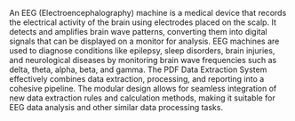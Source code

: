 An EEG (Electroencephalography) machine is a medical device that records the electrical activity of the brain using electrodes placed on the scalp. It detects and amplifies brain wave patterns, converting them into digital signals that can be displayed on a monitor for analysis. EEG machines are used to diagnose conditions like epilepsy, sleep disorders, brain injuries, and neurological diseases by monitoring brain wave frequencies such as delta, theta, alpha, beta, and gamma.
The PDF Data Extraction System effectively combines data extraction, processing, and reporting into a cohesive pipeline. The modular design allows for seamless integration of new data extraction rules and calculation methods, making it suitable for EEG data analysis and other similar data processing tasks.
